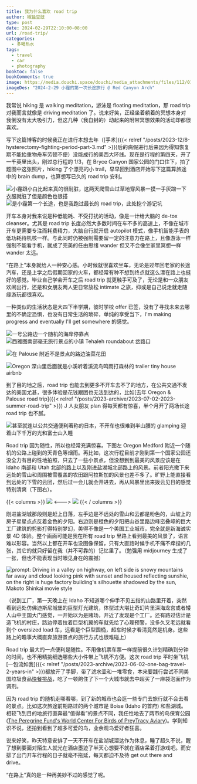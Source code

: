 ```yaml
---
title: 我为什么喜欢 road trip
author: 椒盐豆豉
type: post
date: 2024-02-29T22:10:00-08:00
url: /road-trip/
categories:
  - 多喝热水
tags:
  - travel
  - car
  - photography
booktoc: false
bookComments: true
image: https://media.douchi.space/douchi/media_attachments/files/112/017/500/195/052/080/original/7feaeafa97515c74.jpg
imageDes: "2024-2-29 小霾的第一次长途旅行 @ Red Canyon Arch"
---
```


我常说 hiking 是 walking meditation，游泳是 floating meditation，那 road trip 对我而言就像是 driving meditation 了。说来好笑，正经坐着躺着的冥想本身对我倒没有太大吸引力，但这几种（我自封的）动起来的附带冥想效果的活动却都很喜欢。

写下这篇博客的时候我正在进行本想去年（[手术]({{< relref "/posts/2023-12/8-hysterectomy-fighting-period-part-3.md" >}})后的病假进行后来因为得知恢复期不能抬重物舟车劳顿不便）没能成行的美西大环线。现在是行程的第四天，开了一千英里出头，刚过总行程的 1/3，在 Bryce Canyon 国家公园的门口住下，拍了题图中这张照片，hiking 了个漂亮的小 trail，早早回到酒店开始写下这篇算旅途中的 brain dump，也算想写已久的 road trip 安利。

<!--more-->

![小霾跟小白比起来真的很耐脏，这两天爬雪山过草地穿风暴一摸一手灰蹭一下衣服就脏了但是颜色也很搭](https://media.douchi.space/douchi/media_attachments/files/112/018/096/261/337/607/original/71ba3bcf3b60dbf3.png)
![是小霾第一个长途，也是我跑过最长的 road trip，此处挖个游记坑](https://media.douchi.space/douchi/media_attachments/files/112/018/062/314/252/033/original/d615aa6383ddd5bd.png)

开车本身对我来说是种低能耗、不受打扰的活动，像是一计给大脑的 de-tox cleanser。尤其是 road trip 长度必然大多数时间在车不多的高速上，不像在城市开车更需要专注而耗费精力，大脑自行就开启 autopilot 模式，像手机智能手表的低功耗待机核一样。与此同时仍被强制需要留一定的注意力在路上，且像游泳一样强制不能看手机，就成了完美的任由思绪 wander 但又不会像坐家里冥想一样 wander 太远。

“在路上”本身就给人一种安心感。小时候就很喜欢坐车，无论是过年回老家的长途汽车，还是上学之后假期回家的火车，都经常有种不想到终点就这么漂在路上也挺好的感觉。毕业自己学会开车之后 road trip 就更触手可及了，无论是和一众朋友欢闹出行，还是和女朋友两人更日常放松 intimate 之旅，抑或是自己说走就走随缘游玩都很喜欢。

一种类似的生活状态是大四下半学期，彼时学校 offer 已签，没有了寻找未来去哪里的不确定恐惧，也没有日常生活的琐碎，单纯的享受当下，I'm making progress and eventually I'll get somewhere 的感觉。

![一号公路边一个随机的海岸停靠点](https://media.douchi.space/douchi/media_attachments/files/111/840/617/521/484/222/original/1d935e5f3f116e9e.png)
![西雅图南部毫无旅行景点的小镇 Tehaleh roundabout 岔路口](https://media.douchi.space/douchi/media_attachments/files/111/943/929/710/756/041/original/0a339ed333202a08.jpeg)

![在 Palouse 附近不是景点的路边油菜花田](https://media.douchi.space/douchi/media_attachments/files/110/648/105/053/431/067/original/66393d5e17d07c78.png)

![Oregon 深山里后面就是小溪听着溪流鸟鸣雨打森林的 trailer tiny house airbnb](https://media.douchi.space/douchi/media_attachments/files/110/574/758/579/684/112/original/231901af3fc26047.jpeg)

到了目的地之后，road trip 也能去到更多不开车去不了的地方，在公共交通不发达的美国尤甚，很多体验是花钱跟团也无法到达的，比如[去年 Oregon & Palouse road trip]({{< relref "/posts/2023-archive/2023-07-02-2023-summer-road-trip" >}}) J 人女朋友 plan 得每天都有惊喜，半个月开了两场长途 road trip 也不腻。

![甚至就连以公共交通便利著称的日本，不开车也很难到半山腰的 glamping 迎着山下千万的光和富士山入睡](https://media.douchi.space/douchi/media_attachments/files/110/439/909/252/381/103/original/1a4732acf831779c.jpeg)

Road trip 因为随性，所以也经常充满惊喜。下图左 Oregon Medford 附近一个随机的公路上碰到的天青色等烟雨。再比如，这次行程目前才刚到第一个国家公园还没全力有目的性地拍照，只去了一些小景点，但没想到到最美的风景应该是在 Idaho 南部和 Utah 北部的路上以及刚进盐湖城北部路上的风景。前者阳光撒下来远处的雪山和周围被雪覆盖的农田跟阿拉斯加的风景也差不多了。旷野上能直接看到远处的下雪的云团，然后过一会儿就会开进去，再从风暴里出来拨云见日的感觉特别清爽（下图右）。

{{< columns >}}
![](https://media.douchi.space/douchi/media_attachments/files/111/838/058/710/027/742/original/e5a5c0008fe0690f.png)
<--->
![](https://media.douchi.space/douchi/media_attachments/files/112/007/461/055/639/002/original/e9afeab1911da412.png)
{{< / columns >}}

刚进盐湖城那段则是赶上日落，左手边是不远处的雪山和云都是粉色的，山坡上的房子星星点点反着金色的夕阳。右边则是橙色的夕阳把山谷里路边峰峦叠嶂的巨大工厂建筑的剪影打得特别梦幻，美得不像是一个美国工业城市，完全就是新海诚实景 4D 体验。整个画面可能是我在所有 road trip 里路上看到最美的风景了，语言难以形容。当然以上都在开车也没图像保留，只有大直路时候手机不痛不痒捏的几张，其它的就只好留在我（并不可靠的）记忆里了。（勉强用 midjourney 生成了一张，但也不能表现当时眼见身在的震撼）

![prompt: Driving in a valley on highway, on left side is snowy mountains far away and cloud looking pink with sunset and housed reflecting sunshie, on the right is huge factory building's silhouette shadowed by the sun, Makoto Shinkai movie style](https://media.douchi.space/douchi/media_attachments/files/112/018/796/289/402/689/original/eac0cf68a17cc19d.png)

（说到工厂，第一天晚上在 Idaho 不知道哪个伸手不见五指的山路里开着，突然看到远处仿佛迪斯尼城堡的巨型灯光建筑，体型过大堪比奇幻片里深海龙宫或者矮人山中王国大门感觉，一开始以为是赌场，开近了发现是个工厂。还有路过估计是造飞机的村庄，路边停着拉着巨型机翼的车就先给了心理预警，没多久又老远就看到个 oversized load 车，远看是个巨型圆桶，超车时候才看清竟然是机身。这些路上的趣事大概直奔旅游景点的旅行方式也很难碰上）

Road trip 最大的一点便利是随性。不用像机票车票一样提前很久计划精确到分钟的时间，也不用精挑细选哪些大小件带上飞机不方便。这次 road trip 平时坐飞机[一包流如我]({{< relref "/posts/2023-archive/2023-06-02-one-bag-travel-2-years-in" >}})都放开了手脚，带了滤水壶和一堆零食，本来要践行尝试不同美国垃圾食品[快餐挑战](https://douchi.space/@mtfront/111995163934286365)，吃了一顿齁住了下一个大城市就去中超买了一麻袋泡面作为调剂。

因为 road trip 的随机走哪看哪，到了新的城市也会逛一些专门去旅行就不会去看的景点。比如这次旅途前期路过的两个城市是 Boise (Idaho 的首府) 和盐湖城。相较飞到目的地旅行直奔最“值得看”的景点不同，我任性地去了两市的鸟保育公园([The Peregrine Fund's World Center For Birds of Prey](https://douchi.space/@mtfront/112005036988327078)[Tracy Aviary](https://douchi.space/@mtfront/112011911630065116))。学到知识不说，还拍到看到了超多可爱的鸟，业余观鸟爱好者狂喜。

说来好笑，昨天特意安排了一天不开车在盐湖城溜达作为休息，睡了超久不说，醒了想到要面对陌生人就光在酒店墨迹了半天心想要不就在酒店呆着打游戏吧。而安排了出门开车行程的日子就毫不拖延，每天都迫不及待 get out there and drive。

“在路上”真的是一种再美妙不过的感觉了呢。